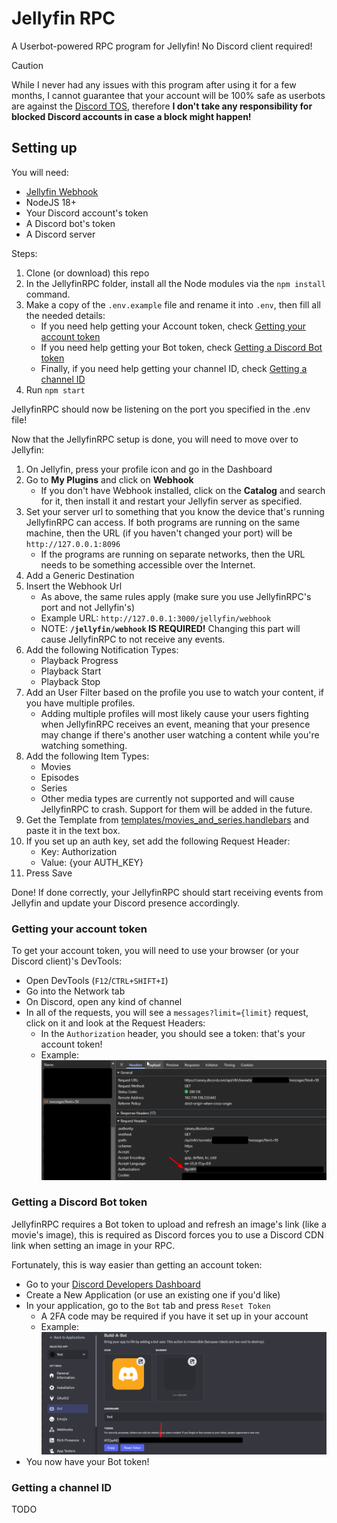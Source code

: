 # Jellyfin RPC
A Userbot-powered RPC program for Jellyfin! No Discord client required!

> [!CAUTION]
> While I never had any issues with this program after using it for a few months, I cannot guarantee that your account will be 100% safe as userbots are against the [Discord TOS](https://discord.com/terms), therefore **I don't take any responsibility for blocked Discord accounts in case a block might happen!**

## Setting up
You will need:
- [Jellyfin Webhook](https://github.com/jellyfin/jellyfin-plugin-webhook)
- NodeJS 18+
- Your Discord account's token
- A Discord bot's token
- A Discord server

Steps:
1. Clone (or download) this repo
2. In the JellyfinRPC folder, install all the Node modules via the `npm install` command.
3. Make a copy of the `.env.example` file and rename it into `.env`, then fill all the needed details:
    - If you need help getting your Account token, check [Getting your account token](#getting-your-account-token) 
    - If you need help getting your Bot token, check [Getting a Discord Bot token](#getting-a-discord-bot-token)
    - Finally, if you need help getting your channel ID, check [Getting a channel ID](#getting-a-channel-id)
4. Run `npm start`

JellyfinRPC should now be listening on the port you specified in the .env file!

Now that the JellyfinRPC setup is done, you will need to move over to Jellyfin:
1. On Jellyfin, press your profile icon and go in the Dashboard
2. Go to **My Plugins** and click on **Webhook**
    - If you don't have Webhook installed, click on the **Catalog** and search for it, then install it and restart your Jellyfin server as specified.
3. Set your server url to something that you know the device that's running JellyfinRPC can access. If both programs are running on the same machine, then the URL (if you haven't changed your port) will be `http://127.0.0.1:8096`
    - If the programs are running on separate networks, then the URL needs to be something accessible over the Internet.
4. Add a Generic Destination
5. Insert the Webhook Url
    - As above, the same rules apply (make sure you use JellyfinRPC's port and not Jellyfin's)
    - Example URL: `http://127.0.0.1:3000/jellyfin/webhook`
    - NOTE: **`/jellyfin/webhook` IS REQUIRED!** Changing this part will cause JellyfinRPC to not receive any events.
6. Add the following Notification Types:
    - Playback Progress
    - Playback Start
    - Playback Stop
7. Add an User Filter based on the profile you use to watch your content, if you have multiple profiles.
    - Adding multiple profiles will most likely cause your users fighting when JellyfinRPC receives an event, meaning that your presence may change if there's another user watching a content while you're watching something.
8. Add the following Item Types:
    - Movies
    - Episodes
    - Series
    - Other media types are currently not supported and will cause JellyfinRPC to crash. Support for them will be added in the future.
9. Get the Template from [templates/movies_and_series.handlebars](templates/movie_and_series.handlebars) and paste it in the text box.
10. If you set up an auth key, set add the following Request Header:
    - Key: Authorization
    - Value: {your AUTH_KEY}
11. Press Save

Done! If done correctly, your JellyfinRPC should start receiving events from Jellyfin and update your Discord presence accordingly.

### Getting your account token

To get your account token, you will need to use your browser (or your Discord client)'s DevTools:
- Open DevTools (`F12`/`CTRL+SHIFT+I`)
- Go into the Network tab
- On Discord, open any kind of channel
- In all of the requests, you will see a `messages?limit={limit}` request, click on it and look at the Request Headers:
    - In the `Authorization` header, you should see a token: that's your account token!
    - Example: ![](readme/YourToken.png)

### Getting a Discord Bot token
JellyfinRPC requires a Bot token to upload and refresh an image's link (like a movie's image), this is required as Discord forces you to use a Discord CDN link when setting an image in your RPC.

Fortunately, this is way easier than getting an account token:
- Go to your [Discord Developers Dashboard](https://discord.com/developers/applications)
- Create a New Application (or use an existing one if you'd like)
- In your application, go to the `Bot` tab and press `Reset Token`
    - A 2FA code may be required if you have it set up in your account
    - Example: ![](readme/YourBotToken.png)
- You now have your Bot token!

### Getting a channel ID
TODO


